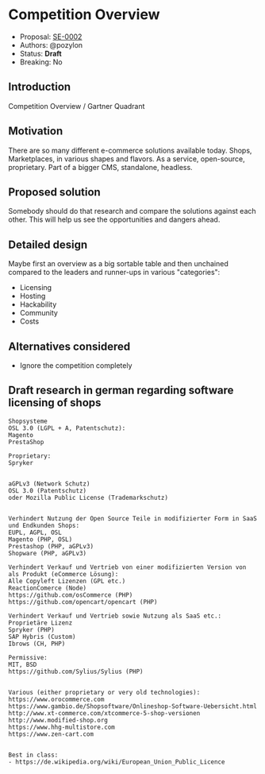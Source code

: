 # Competition Overview

* Proposal: [SE-0002](0002-competition-map.md)
* Authors: @pozylon
* Status: **Draft**
* Breaking: No

## Introduction

Competition Overview / Gartner Quadrant

## Motivation

There are so many different e-commerce solutions available today. Shops, Marketplaces, in various shapes and flavors. As a service, open-source, proprietary. Part of a bigger CMS, standalone, headless.

## Proposed solution

Somebody should do that research and compare the solutions against each other.
This will help us see the opportunities and dangers ahead.

## Detailed design

Maybe first an overview as a big sortable table and then unchained compared to the leaders and runner-ups in various "categories":

- Licensing
- Hosting
- Hackability
- Community
- Costs


## Alternatives considered

* Ignore the competition completely




## Draft research in german regarding software licensing of shops

    Shopsysteme
    OSL 3.0 (LGPL + A, Patentschutz):
    Magento
    PrestaShop

    Proprietary:
    Spryker


    aGPLv3 (Network Schutz)
    OSL 3.0 (Patentschutz)
    oder Mozilla Public License (Trademarkschutz)


    Verhindert Nutzung der Open Source Teile in modifizierter Form in SaaS und Endkunden Shops:
    EUPL, AGPL, OSL
    Magento (PHP, OSL)
    Prestashop (PHP, aGPLv3)
    Shopware (PHP, aGPLv3)

    Verhindert Verkauf und Vertrieb von einer modifizierten Version von als Produkt (eCommerce Lösung):
    Alle Copyleft Lizenzen (GPL etc.)
    ReactionComerce (Node)
    https://github.com/osCommerce (PHP)
    https://github.com/opencart/opencart (PHP)

    Verhindert Verkauf und Vertrieb sowie Nutzung als SaaS etc.:
    Proprietäre Lizenz
    Spryker (PHP)
    SAP Hybris (Custom)
    Ibrows (CH, PHP)

    Permissive:
    MIT, BSD
    https://github.com/Sylius/Sylius (PHP)


    Various (either proprietary or very old technologies):
    https://www.orocommerce.com
    https://www.gambio.de/Shopsoftware/Onlineshop-Software-Uebersicht.html
    http://www.xt-commerce.com/xtcommerce-5-shop-versionen
    http://www.modified-shop.org
    https://www.hhg-multistore.com
    https://www.zen-cart.com


    Best in class:
    - https://de.wikipedia.org/wiki/European_Union_Public_Licence
